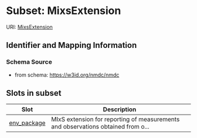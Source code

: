 # Subset: MixsExtension

URI: [MixsExtension](MixsExtension.md)




## Identifier and Mapping Information







### Schema Source


* from schema: https://w3id.org/nmdc/nmdc















































































































        





































































































































































































































































































































































































































































































































































































































































































































































































































































































































































































## Slots in subset

| Slot | Description |
| --- | --- |
| [env_package](env_package.md) | MIxS extension for reporting of measurements and observations obtained from o... |



